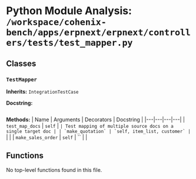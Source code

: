 # Python Module Analysis: `/workspace/cohenix-bench/apps/erpnext/erpnext/controllers/tests/test_mapper.py`

## Classes

### `TestMapper`
**Inherits:** `IntegrationTestCase`


**Docstring:**
```

```

**Methods:**
| Name | Arguments | Decorators | Docstring |
|---|---|---|---|
| `test_map_docs` | `self` | `` | Test mapping of multiple source docs on a single target doc |
| `make_quotation` | `self, item_list, customer` | `` |  |
| `make_sales_order` | `self` | `` |  |





## Functions

No top-level functions found in this file.
